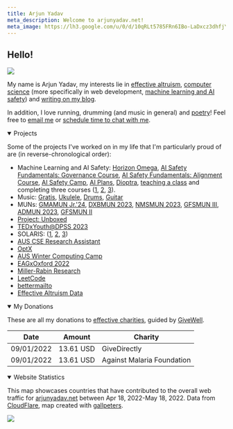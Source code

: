 ```yaml
---
title: Arjun Yadav
meta_description: Welcome to arjunyadav.net!
meta_image: https://lh3.google.com/u/0/d/10qRLt5785FRn6IBo-LaDxcz3dhfjYtaK=w2880-h1528-iv1
---
```


## Hello!

<img src="/collage.jpg" />

My name is Arjun Yadav, my interests lie in [effective altruism](/blog/what-is-effective-altruism), [computer science](https://github.com/y-arjun-y) (more specifically in web development, [machine learning and AI safety](/notebook/)) and [writing on my blog](/blog/). 

In addition, I love running, drumming (and music in general) and [poetry](/poetry)! Feel free to [email me](https://www.bettermailto.com/user/620278e0561f820009d840d2) or [schedule time to chat with me](https://calendly.com/arjun-yadav).

<details open>
<summary>Projects</summary>

Some of the projects I've worked on in my life that I'm particularly proud of are (in reverse-chronological order):

- Machine Learning and AI Safety: [Horizon Omega](/projects#horizonomega), [AI Safety Fundamentals: Governance Course](/projects#aisfg), [AI Safety Fundamentals: Alignment Course](/projects#aisfa), [AI Safety Camp](/projects#aisc2024), [AI Plans](/projects#ai-plans), [Dioptra](/projects#dioptra), [teaching a class](/projects#aaeclass) and completing three courses ([1](/projects#mathforml), [2](/projects#mlsafetycourse), [3](/projects#introml)).
- Music: [Gratis](/projects#gratis2023), [Ukulele](/projects#ukulele), [Drums](/projects#drums), [Guitar](/projects#guitar)
- MUNs: [GMAMUN Jr.'24](/projects#gmamunjr), [DXBMUN 2023](/projects#dxbmun2023), [NMSMUN 2023](/projects#nmsmun2023), [GFSMUN III](/projects#gfsmun2023), [ADMUN 2023](/projects#admun2023), [GFSMUN II](/projects#gfsmun2022)
- [Project: Unboxed](/projects#projectunboxed)
- [TEDxYouth@DPSS 2023](/projects#tedx2023)
- SOLARIS: ([1](/projects#solaris-3), [2](/projects#solaris-2), [3](/projects#solaris-1))
- [AUS CSE Research Assistant](/projects#ausresearch)
- [OptX](/projects#optx)
- [AUS Winter Computing Camp](/projects#computingcamp2022)
- [EAGxOxford 2022](/projects#eagxoxford2022)
- [Miller-Rabin Research](/projects#millerrabin)
- [LeetCode](/projects#leetcode)
- [bettermailto](/projects#bettermailto)
- [Effective Altruism Data](/projects#eadata)

</details>

<details open>
<summary>My Donations</summary>

These are all my donations to [effective charities](https://www.givewell.org/charities/top-charities), guided by [GiveWell](https://www.givewell.org/).

| Date       | Amount    | Charity                    |
| ---------- | --------- | -------------------------- |
| 09/01/2022 | 13.61 USD | GiveDirectly               |
| 09/01/2022 | 13.61 USD | Against Malaria Foundation |

</details>

<details id="end" open>
<summary>Website Statistics</summary>

This map showcases countries that have contributed to the overall web traffic for [arjunyadav.net](/) between Apr 18, 2022-May 18, 2022. Data from [CloudFlare](https://cloudflare.com), map created with [gallpeters](https://gallpeters.vercel.app).

<img src="/map.svg" />
</details>